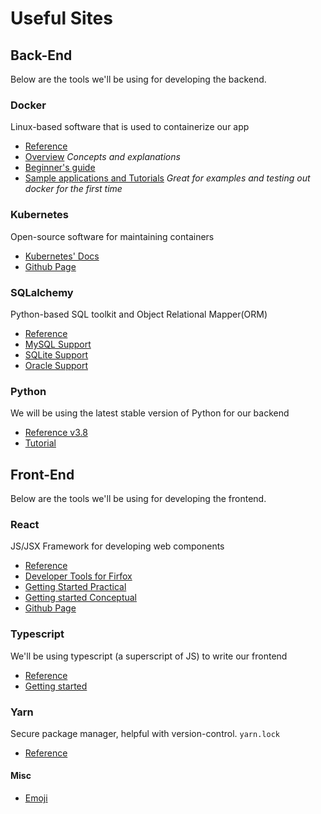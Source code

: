 # Useful Sites

## Back-End

Below are the tools we'll be using for developing the backend.

### Docker

Linux-based software that is used to containerize our app

- [Reference](https://docs.docker.com/reference/)
- [Overview](https://docs.docker.com/get-started/overview/) _Concepts and explanations_
- [Beginner's guide](https://medium.com/@jharvey1012/a-beginners-guide-to-creating-a-containerized-web-application-development-environment-with-docker-e903169004ff)
- [Sample applications and Tutorials](https://docs.docker.com/samples/) _Great for examples and testing out docker for the first time_

### Kubernetes

Open-source software for maintaining containers

- [Kubernetes' Docs](https://kubernetes.io/docs/home/)
- [Github Page](https://github.com/kubernetes/kubernetes)

### SQLalchemy

Python-based SQL toolkit and Object Relational Mapper(ORM)

- [Reference](https://docs.sqlalchemy.org/en/13/)
- [MySQL Support](https://docs.sqlalchemy.org/en/13/dialects/mysql.html)
- [SQLite Support](https://docs.sqlalchemy.org/en/13/dialects/sqlite.html)
- [Oracle Support](https://docs.sqlalchemy.org/en/13/dialects/oracle.html)

### Python

We will be using the latest stable version of Python for our backend

- [Reference v3.8](https://docs.python.org/3.8/)
- [Tutorial](https://pythonprogramming.net/introduction-learn-python-3-tutorials/)

## Front-End

Below are the tools we'll be using for developing the frontend.

### React

JS/JSX Framework for developing web components

- [Reference](https://reactjs.org/docs/react-api.html)
- [Developer Tools for Firfox](https://addons.mozilla.org/en-US/firefox/addon/react-devtools/)
- [Getting Started Practical](https://www.taniarascia.com/getting-started-with-react/)
- [Getting started Conceptual](https://5d4b5feba32acd0008d0df98--reactjs.netlify.app/docs/hello-world.html)
- [Github Page](https://github.com/facebook/react/blob/master/CHANGELOG.md#16131-march-19-2020)

### Typescript

We'll be using typescript (a superscript of JS) to write our frontend

- [Reference](https://www.typescriptlang.org/docs/handbook/basic-types.html)
- [Getting started](https://www.typescriptlang.org/docs/handbook/typescript-in-5-minutes.html)

### Yarn

Secure package manager, helpful with version-control. `yarn.lock`

- [Reference](https://classic.yarnpkg.com/en/docs)

#### Misc

- [Emoji](https://gist.github.com/rxaviers/7360908)
